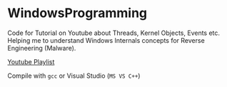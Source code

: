 # WindowsProgramming
Code for Tutorial on Youtube about Threads, Kernel Objects, Events etc. Helping me to understand Windows Internals concepts for Reverse Engineering (Malware).


[Youtube Playlist](https://www.youtube.com/watch?v=iD1-xi2rdcs&list=PLhnN2F9NiVmAmMdwXEkpmSpBIogC8MqT6)


Compile with `gcc` or Visual Studio (`MS VS C++`)

